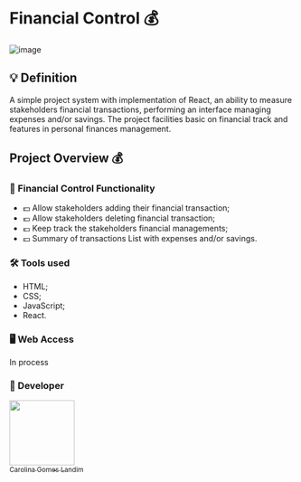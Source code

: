 # Financial Control 💰
![image](https://github.com/user-attachments/assets/5b1353d8-3b3e-4cd0-9984-04a8b32c47dc)

## 💡 Definition 

A simple project system with implementation of React, an ability to measure stakeholders financial transactions, performing an interface managing expenses and/or savings. The project facilities basic on financial track and features in personal finances management.

## Project Overview 💰

### 🎯 Financial Control Functionality

- 💵 Allow stakeholders adding their financial transaction;
- 💶 Allow stakeholders deleting financial transaction;
- 💷 Keep track the stakeholders financial managements;
- 💴 Summary of transactions List with expenses and/or savings.

### 🛠️ Tools used

- HTML;
- CSS;
- JavaScript;
- React.

### 🖥️ Web Access

In process

### 📖 Developer

 [<img src="https://avatars.githubusercontent.com/u/83533485?v=4" width=115><br><sub>Carolina Gomes Landim</sub>](https://github.com/Carolina995) 


